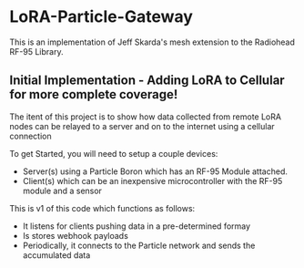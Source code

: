 # LoRA-Particle-Gateway

This is an implementation of Jeff Skarda's mesh extension to the Radiohead RF-95 Library.

## Initial Implementation - Adding LoRA to Cellular for more complete coverage!

The itent of this project is to show how data collected from remote LoRA nodes can be relayed to a server and on to the internet using a cellular connection

To get Started, you will need to setup a couple devices:
* Server(s) using a Particle Boron which has an RF-95 Module attached.
* Client(s) which can be an inexpensive microcontroller with the RF-95 module and a sensor

This is v1 of this code which functions as follows:
* It listens for clients pushing data in a pre-determined formay
* Is stores webhook payloads 
* Periodically, it connects to the Particle network and sends the accumulated data

